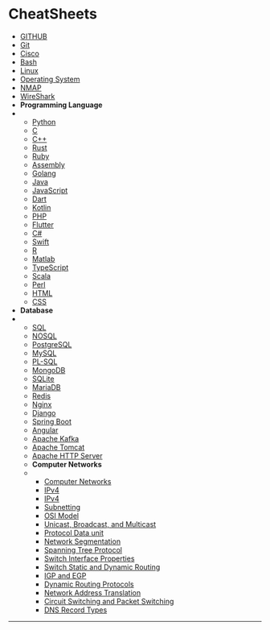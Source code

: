 # CheatSheets
- [GITHUB](https://github.com/thewitcher21/Computer-Science/blob/main/CheatSheets/Cheatsheets/GitHub.md)
- [Git](https://github.com/thewitcher21/Computer-Science/blob/main/CheatSheets/Cheatsheets/Git.md)
- [Cisco](https://github.com/thewitcher21/Computer-Science/blob/main/CheatSheets/Cheatsheets/Cisco.md)
- [Bash](https://github.com/thewitcher21/Computer-Science/blob/main/CheatSheets/Cheatsheets/Bash.md)
- [Linux](https://github.com/thewitcher21/Computer-Science/blob/main/CheatSheets/Cheatsheets/Linux.md)
- [Operating System](https://github.com/thewitcher21/Computer-Science/blob/main/CheatSheets/Cheatsheets/Operating%20System.md)
- [NMAP](https://github.com/thewitcher21/Computer-Science/blob/main/CheatSheets/Cheatsheets/namp.md)
- [WireShark](https://github.com/thewitcher21/Computer-Science/blob/main/CheatSheets/Cheatsheets/WireShark.md)
- **Programming Language**
- - [Python](https://github.com/thewitcher21/Computer-Science/blob/main/CheatSheets/Cheatsheets/Python.md)
  - [C](https://github.com/thewitcher21/Computer-Science/blob/main/CheatSheets/Cheatsheets/C.md)
  - [C++](https://github.com/thewitcher21/Computer-Science/blob/main/CheatSheets/Cheatsheets/C%2B%2B.md)
  - [Rust](https://github.com/thewitcher21/Computer-Science/blob/main/CheatSheets/Cheatsheets/Rust.md)
  - [Ruby](https://github.com/thewitcher21/Computer-Science/blob/main/CheatSheets/Cheatsheets/Ruby.md)
  - [Assembly](https://github.com/thewitcher21/Computer-Science/blob/main/CheatSheets/Cheatsheets/Assembly.md)
  - [Golang](https://github.com/thewitcher21/Computer-Science/blob/main/CheatSheets/Cheatsheets/golang.md)
  - [Java](https://github.com/thewitcher21/Computer-Science/blob/main/CheatSheets/Cheatsheets/Java.md)
  - [JavaScript](https://github.com/thewitcher21/Computer-Science/blob/main/CheatSheets/Cheatsheets/JavaScript.md)
  - [Dart](https://github.com/thewitcher21/Computer-Science/blob/main/CheatSheets/Cheatsheets/dart.md)
  - [Kotlin](https://github.com/thewitcher21/Computer-Science/blob/main/CheatSheets/Cheatsheets/Kotlin.md)
  - [PHP](https://github.com/thewitcher21/Computer-Science/blob/main/CheatSheets/Cheatsheets/PHP.md)
  - [Flutter](https://github.com/thewitcher21/Computer-Science/blob/main/CheatSheets/Cheatsheets/Flutter.md)
  - [C#](https://github.com/thewitcher21/Computer-Science/blob/main/CheatSheets/Cheatsheets/C%23.md)
  - [Swift](https://github.com/thewitcher21/Computer-Science/blob/main/CheatSheets/Cheatsheets/Swift.md)
  - [R](https://github.com/thewitcher21/Computer-Science/blob/main/CheatSheets/Cheatsheets/R.md)
  - [Matlab](https://github.com/thewitcher21/Computer-Science/blob/main/CheatSheets/Cheatsheets/Matlab.md)
  - [TypeScript](https://github.com/thewitcher21/Computer-Science/blob/main/CheatSheets/Cheatsheets/TypeScript.md)
  - [Scala](https://github.com/thewitcher21/Computer-Science/blob/main/CheatSheets/Cheatsheets/Scala.md)
  - [Perl](https://github.com/thewitcher21/Computer-Science/blob/main/CheatSheets/Cheatsheets/Perl.md)
  - [HTML](https://github.com/thewitcher21/Computer-Science/blob/main/CheatSheets/Cheatsheets/HTML.md)
  - [CSS](https://github.com/thewitcher21/Computer-Science/blob/main/CheatSheets/Cheatsheets/CSS.md)
- **Database**
- - [SQL](https://github.com/thewitcher21/Computer-Science/blob/main/CheatSheets/Cheatsheets/SQL.md)
  - [NOSQL](https://github.com/thewitcher21/Computer-Science/blob/main/CheatSheets/Cheatsheets/NOSQL.md)
  - [PostgreSQL](https://github.com/thewitcher21/Computer-Science/blob/main/CheatSheets/Cheatsheets/PostgreSQL.md)
  - [MySQL](https://github.com/thewitcher21/Computer-Science/blob/main/CheatSheets/Cheatsheets/MySQL.md)
  - [PL-SQL](https://github.com/thewitcher21/Computer-Science/blob/main/CheatSheets/Cheatsheets/PL-SQL.md)
  - [MongoDB](https://github.com/thewitcher21/Computer-Science/blob/main/CheatSheets/Cheatsheets/MongoDB.md)
  - [SQLite](https://github.com/thewitcher21/Computer-Science/blob/main/CheatSheets/Cheatsheets/SQLite.md)
  - [MariaDB](https://github.com/thewitcher21/Computer-Science/blob/main/CheatSheets/Cheatsheets/MariaDB.md)
  - [Redis](https://github.com/thewitcher21/Computer-Science/blob/main/CheatSheets/Cheatsheets/Redis.md)
  - [Nginx](https://github.com/thewitcher21/Computer-Science/blob/main/CheatSheets/Cheatsheets/Nginx.md)
  - [Django](https://github.com/thewitcher21/Computer-Science/blob/main/CheatSheets/Cheatsheets/Django.md)
  - [Spring Boot](https://github.com/thewitcher21/Computer-Science/blob/main/CheatSheets/Cheatsheets/Spring%20Boot.md)
  - [Angular](https://github.com/thewitcher21/Computer-Science/blob/main/CheatSheets/Cheatsheets/Angular.md)
  - [Apache Kafka](https://github.com/thewitcher21/Computer-Science/blob/main/CheatSheets/Cheatsheets/Apache%20Kafka.md)
  - [Apache Tomcat](https://github.com/thewitcher21/Computer-Science/blob/main/CheatSheets/Cheatsheets/Apache%20Tomcat.md)
  - [Apache HTTP Server](https://github.com/thewitcher21/Computer-Science/blob/main/CheatSheets/Cheatsheets/Apache%20HTTP%20Server.md)
  - **Computer Networks**
  - - [Computer Networks](https://github.com/thewitcher21/Computer-Science/blob/main/CheatSheets/Cheatsheets/Computer%20Networks.md)
    - [IPv4](https://github.com/thewitcher21/Computer-Science/blob/main/CheatSheets/Cheatsheets/ipv4.md)
    - [IPv4](https://github.com/thewitcher21/Computer-Science/blob/main/CheatSheets/Cheatsheets/ipv6.md)
    - [Subnetting](https://github.com/thewitcher21/Computer-Science/blob/main/CheatSheets/Cheatsheets/Subnetting.md)
    - [OSI Model](https://github.com/thewitcher21/Computer-Science/blob/main/CheatSheets/Cheatsheets/OSI%20Model.md)
    - [Unicast, Broadcast, and Multicast](https://github.com/thewitcher21/Computer-Science/blob/main/CheatSheets/Cheatsheets/Unicast%2C%20Broadcast%2C%20and%20multicast.md)
    - [Protocol Data unit](https://github.com/thewitcher21/Computer-Science/blob/main/CheatSheets/Cheatsheets/Protocol%20Data%20unit.md)
    - [Network Segmentation](https://github.com/thewitcher21/Computer-Science/blob/main/CheatSheets/Cheatsheets/Network%20Segmentation.md)
    - [Spanning Tree Protocol](https://github.com/thewitcher21/Computer-Science/blob/main/CheatSheets/Cheatsheets/Spanning%20Tree%20Protocol.md)
    - [Switch Interface Properties](https://github.com/thewitcher21/Computer-Science/blob/main/CheatSheets/Cheatsheets/Switch%20Interface%20Properties.md)
    - [Switch Static and Dynamic Routing](https://github.com/thewitcher21/Computer-Science/blob/main/CheatSheets/Cheatsheets/Switch%20Static%20and%20Dynamic%20Routing.md)
    - [IGP and EGP](https://github.com/thewitcher21/Computer-Science/blob/main/CheatSheets/Cheatsheets/IGP%20and%20EGP.md)
    - [Dynamic Routing Protocols](https://github.com/thewitcher21/Computer-Science/blob/main/CheatSheets/Cheatsheets/Dynamic%20Routing%20Protocols.md)
    - [Network Address Translation](https://github.com/thewitcher21/Computer-Science/blob/main/CheatSheets/Cheatsheets/Network%20Address%20Translation.md)
    - [Circuit Switching and Packet Switching](https://github.com/thewitcher21/Computer-Science/blob/main/CheatSheets/Cheatsheets/Circuit%20Switching%20and%20Packet%20Switching.md)
    - [DNS Record Types](https://github.com/thewitcher21/Computer-Science/blob/main/CheatSheets/Cheatsheets/DNS%20Record%20Types.md)
   
---
